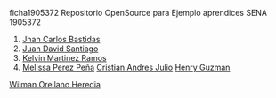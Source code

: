 ficha1905372
Repositorio OpenSource para Ejemplo aprendices SENA 1905372


1. [Jhan Carlos Bastidas](Markdown/JhanCBB.md)
2. [Juan David Santiago](https://github.com/juan2209/ficha1905372/blob/master/Presentacion/Juan-Santiago.md)
3. [Kelvin Martinez Ramos](https://github.com/KelvinMR1997/ficha1905372/blob/master/HV%20Marckdown/HV.md)
4. [Melissa Perez Peña](https://github.com/YueStark/hoja-de-vida/blob/master/Melissa.md)
 [Cristian Andres Julio](CristianJulio/cristianjulio.md)
 [Henry Guzman](henry.md)

 [Wilman Orellano Heredia](wilmanO.md)
